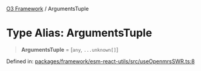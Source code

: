 [O3 Framework](../API.md) / ArgumentsTuple

# Type Alias: ArgumentsTuple

> **ArgumentsTuple** = \[`any`, `...unknown[]`\]

Defined in: [packages/framework/esm-react-utils/src/useOpenmrsSWR.ts:8](https://github.com/habeshabro/openmrs-esm-core/blob/main/packages/framework/esm-react-utils/src/useOpenmrsSWR.ts#L8)

